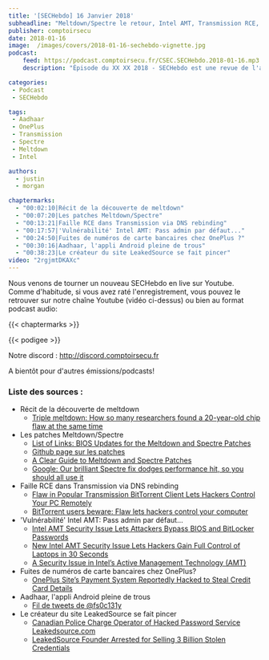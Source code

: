 ```yaml
---
title: '[SECHebdo] 16 Janvier 2018'
subheadline: "Meltdown/Spectre le retour, Intel AMT, Transmission RCE, Leak CB OnePlus, Aadhaar, LeakedSource, etc."
publisher: comptoirsecu
date: 2018-01-16
image:  /images/covers/2018-01-16-sechebdo-vignette.jpg
podcast:
    feed: https://podcast.comptoirsecu.fr/CSEC.SECHebdo.2018-01-16.mp3
    description: "Épisode du XX XX 2018 - SECHebdo est une revue de l'actualité cybersécurité réalisé en live sur Youtube, généralement le mardi soir."

categories:
 - Podcast
 - SECHebdo

tags:
 - Aadhaar
 - OnePlus
 - Transmission
 - Spectre
 - Meltdown
 - Intel

authors:
  - justin
  - morgan

chaptermarks:
  - "00:02:10|Récit de la découverte de meltdown"
  - "00:07:20|Les patches Meltdown/Spectre"
  - "00:13:21|Faille RCE dans Transmission via DNS rebinding"
  - "00:17:57|'Vulnérabilité' Intel AMT: Pass admin par défaut..."
  - "00:24:50|Fuites de numéros de carte bancaires chez OnePlus ?"
  - "00:30:16|Aadhaar, l'appli Android pleine de trous"
  - "00:38:23|Le créateur du site LeakedSource se fait pincer"
video: "2rgjmtDKAXc"
---
```


Nous venons de tourner un nouveau SECHebdo en live sur Youtube. Comme d'habitude, si vous avez raté l'enregistrement, vous pouvez le retrouver sur notre chaîne Youtube (vidéo ci-dessus) ou bien au format podcast audio:

{{< chaptermarks >}}

{{< podigee >}}

Notre discord : <http://discord.comptoirsecu.fr>

A bientôt pour d'autres émissions/podcasts!

### Liste des sources :

* Récit de la découverte de meltdown
    * [Triple meltdown: How so many researchers found a 20-year-old chip flaw at the same time](https://www.wired.com/story/meltdown-spectre-bug-collision-intel-chip-flaw-discovery/)
* Les patches Meltdown/Spectre
    * [List of Links: BIOS Updates for the Meltdown and Spectre Patches](https://www.bleepingcomputer.com/news/software/list-of-links-bios-updates-for-the-meltdown-and-spectre-patches/)
    * [Github page sur les patches](https://github.com/hannob/meltdownspectre-patches)
    * [A Clear Guide to Meltdown and Spectre Patches](https://blog.barkly.com/meltdown-spectre-patches-list-windows-update-help)
    * [Google: Our brilliant Spectre fix dodges performance hit, so you should all use it](http://www.zdnet.com/article/google-our-brilliant-spectre-fix-dodges-performance-hit-so-you-should-all-use-it/)
* Faille RCE dans Transmission via DNS rebinding
    * [Flaw in Popular Transmission BitTorrent Client Lets Hackers Control Your PC Remotely](https://thehackernews.com/2018/01/bittorent-transmission-hacking.html)
    * [BitTorrent users beware: Flaw lets hackers control your computer](https://arstechnica.com/information-technology/2018/01/bittorrent-users-beware-flaw-lets-hackers-control-your-computer/)
* 'Vulnérabilité' Intel AMT: Pass admin par défaut...
    * [Intel AMT Security Issue Lets Attackers Bypass BIOS and BitLocker Passwords](https://www.bleepingcomputer.com/news/security/intel-amt-security-issue-lets-attackers-bypass-bios-and-bitlocker-passwords/)
    * [New Intel AMT Security Issue Lets Hackers Gain Full Control of Laptops in 30 Seconds](https://thehackernews.com/2018/01/intel-amt-vulnerability.html)
    * [A Security Issue in Intel’s Active Management Technology (AMT)](https://business.f-secure.com/intel-amt-security-issue)
* Fuites de numéros de carte bancaires chez OnePlus?
    * [OnePlus Site’s Payment System Reportedly Hacked to Steal Credit Card Details](https://thehackernews.com/2018/01/oneplus-credit-card.html)
* Aadhaar, l'appli Android pleine de trous
    * [Fil de tweets de @fs0c131y](https://twitter.com/fs0c131y/status/951154910569140225)
* Le créateur du site LeakedSource se fait pincer
    * [Canadian Police Charge Operator of Hacked Password Service Leakedsource.com](https://krebsonsecurity.com/2018/01/canadian-police-charge-operator-of-hacked-password-service-leakedsource-com/)
    * [LeakedSource Founder Arrested for Selling 3 Billion Stolen Credentials](https://thehackernews.com/2018/01/leakedsource-operator-charged.html)
